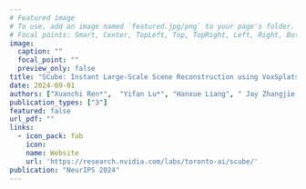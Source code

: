 ```yaml
---
# Featured image
# To use, add an image named `featured.jpg/png` to your page's folder.
# Focal points: Smart, Center, TopLeft, Top, TopRight, Left, Right, BottomLeft, Bottom, BottomRight.
image:
  caption: ""
  focal_point: ""
  preview_only: false
title: "SCube: Instant Large-Scale Scene Reconstruction using VoxSplats"
date: 2024-09-01
authors: ["Xuanchi Ren*",  "Yifan Lu*", "Hanxue Liang", " Jay Zhangjie Wu", "Huan Ling", "Mike Chen", "Sanja Fidler", "Francis Williams", "Jiahui Huang"]
publication_types: ["3"]
featured: false
url_pdf: ""
links:
  - icon_pack: fab
    icon: 
    name: Website
    url: 'https://research.nvidia.com/labs/toronto-ai/scube/'
publication: "NeurIPS 2024"
---
```


<!-- {{< youtube GX0lzwy8nUI>}} -->